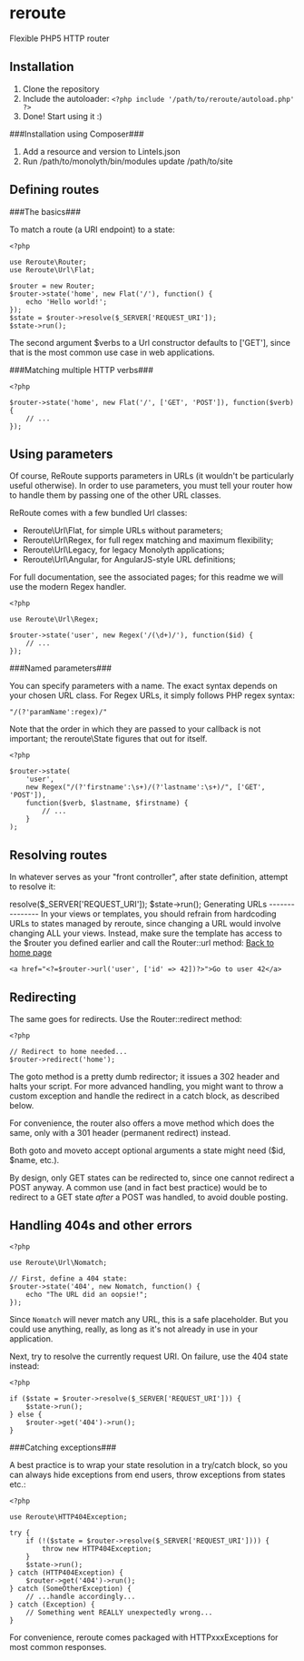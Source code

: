 # reroute
Flexible PHP5 HTTP router

Installation
------------

1. Clone the repository
2. Include the autoloader: `<?php include '/path/to/reroute/autoload.php' ?>`
3. Done! Start using it :)

###Installation using Composer###

1. Add a resource and version to Lintels.json
2. Run /path/to/monolyth/bin/modules update /path/to/site

Defining routes
---------------

###The basics###

To match a route (a URI endpoint) to a state:

    <?php

    use Reroute\Router;
    use Reroute\Url\Flat;

    $router = new Router;
    $router->state('home', new Flat('/'), function() {
        echo 'Hello world!';
    });
    $state = $router->resolve($_SERVER['REQUEST_URI']);
    $state->run();

The second argument $verbs to a Url constructor defaults to ['GET'], since
that is the most common use case in web applications.

###Matching multiple HTTP verbs###

    <?php

    $router->state('home', new Flat('/', ['GET', 'POST']), function($verb) {
        // ...
    });

Using parameters
----------------

Of course, ReRoute supports parameters in URLs (it wouldn't be particularly
useful otherwise). In order to use parameters, you must tell your router how
to handle them by passing one of the other URL classes.

ReRoute comes with a few bundled Url classes:

- Reroute\Url\Flat, for simple URLs without parameters;
- Reroute\Url\Regex, for full regex matching and maximum flexibility;
- Reroute\Url\Legacy, for legacy Monolyth applications;
- Reroute\Url\Angular, for AngularJS-style URL definitions;

For full documentation, see the associated pages; for this readme we will
use the modern Regex handler.

    <?php

    use Reroute\Url\Regex;

    $router->state('user', new Regex('/(\d+)/'), function($id) {
        // ...
    });

###Named parameters###

You can specify parameters with a name. The exact syntax depends on your chosen
URL class. For Regex URLs, it simply follows PHP regex syntax:

    "/(?'paramName':regex)/"

Note that the order in which they are passed to your callback is not important;
the reroute\State figures that out for itself.

    <?php

    $router->state(
        'user',
        new Regex("/(?'firstname':\s+)/(?'lastname':\s+)/", ['GET', 'POST']),
        function($verb, $lastname, $firstname) {
            // ...
        }
    );

Resolving routes
----------------

In whatever serves as your "front controller", after state definition, attempt
to resolve it:

<?php

$state = $router->resolve($_SERVER['REQUEST_URI']);
$state->run();

Generating URLs
---------------

In your views or templates, you should refrain from hardcoding URLs to states
managed by reroute, since changing a URL would involve changing ALL your views.

Instead, make sure the template has access to the $router you defined earlier
and call the Router::url method:

    <a href="<?=$router->url('home')?>">Back to home page</a>
    <a href="<?=$router->url('user', ['id' => 42])?>">Go to user 42</a>

Redirecting
-----------

The same goes for redirects. Use the Router::redirect method:

    <?php

    // Redirect to home needed...
    $router->redirect('home');

The goto method is a pretty dumb redirector; it issues a 302 header and halts
your script. For more advanced handling, you might want to throw a custom
exception and handle the redirect in a catch block, as described below.

For convenience, the router also offers a move method which does the same,
only with a 301 header (permanent redirect) instead.

Both goto and moveto accept optional arguments a state might need ($id, $name,
etc.).

By design, only GET states can be redirected to, since one cannot redirect a
POST anyway. A common use (and in fact best practice) would be to redirect to
a GET state _after_ a POST was handled, to avoid double posting.

Handling 404s and other errors
------------------------------

    <?php

    use Reroute\Url\Nomatch;

    // First, define a 404 state:
    $router->state('404', new Nomatch, function() {
        echo "The URL did an oopsie!";
    });

Since `Nomatch` will never match any URL, this is a safe placeholder. But you
could use anything, really, as long as it's not already in use in your
application.

Next, try to resolve the currently request URI. On failure, use the 404 state
instead:

    <?php

    if ($state = $router->resolve($_SERVER['REQUEST_URI'])) {
        $state->run();
    } else {
        $router->get('404')->run();
    }

###Catching exceptions###

A best practice is to wrap your state resolution in a try/catch block, so you
can always hide exceptions from end users, throw exceptions from states etc.:

    <?php
    
    use Reroute\HTTP404Exception;

    try {
        if (!($state = $router->resolve($_SERVER['REQUEST_URI']))) {
            throw new HTTP404Exception;
        }
        $state->run();
    } catch (HTTP404Exception) {
        $router->get('404')->run();
    } catch (SomeOtherException) {
        // ...handle accordingly...
    } catch (Exception) {
        // Something went REALLY unexpectedly wrong...
    }

For convenience, reroute comes packaged with HTTPxxxExceptions for most common
responses.

